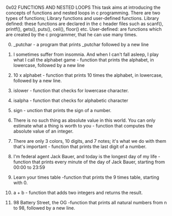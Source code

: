 0x02 FUNCTIONS AND NESTED LOOPS
This task aims at introducing the concepts of functions and nested loops in c programming.
There are two types of functions; Library functions and user-defined functions. 
Library defined: these functions are declared in the c header files such as scanf(), printf(), gets(), puts(), ceil(), floor() etc.
User-defined: are functions which are created by the c programmer, that he can use many times.

0. _putchar - a program that prints _putchar followed by a new line

1.  I sometimes suffer from insomnia. And when I can't fall asleep, I play what I call the alphabet game - function that prints the alphabet, in lowercase, followed by a new line

2. 10 x alphabet -  function that prints 10 times the alphabet, in lowercase, followed by a new line.

3.  islower - function that checks for lowercase character.

4. isalpha - function that checks for alphabetic character

5. sign - unction that prints the sign of a number.

6. There is no such thing as absolute value in this world. You can only estimate what a thing is worth to you  - function that computes the absolute value of an integer.

7. There are only 3 colors, 10 digits, and 7 notes; it's what we do with them that's important -  function that prints the last digit of a number.

8. I'm federal agent Jack Bauer, and today is the longest day of my life -function that prints every minute of the day of Jack Bauer, starting from 00:00 to 23:59

9.  Learn your times table -function that prints the 9 times table, starting with 0.

10. a + b - function that adds two integers and returns the result.

11. 98 Battery Street, the OG -function that prints all natural numbers from n to 98, followed by a new line.

